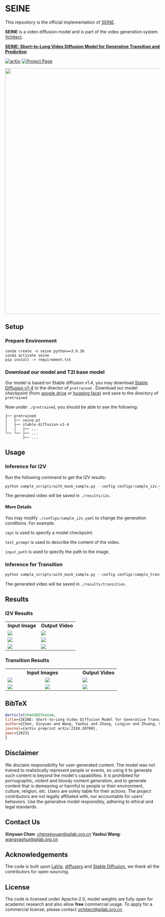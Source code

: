 # SEINE
This repository is the official implementation of [SEINE](https://arxiv.org/abs/2310.20700).

**SEINE** is a video diffusion model and is part of the video generation system [Vchitect](http://vchitect.intern-ai.org.cn/).

**[SEINE: Short-to-Long Video Diffusion Model for Generative Transition and Prediction](https://arxiv.org/abs/2310.20700)**

[![arXiv](https://img.shields.io/badge/arXiv-2310.20700-b31b1b.svg)](https://arxiv.org/abs/2310.20700)
[![Project Page](https://img.shields.io/badge/Project-Website-green)](https://vchitect.github.io/SEINE-project/)


<img src="https://github.com/Vchitect/SEINE/blob/main/seine.gif?raw=true" width="800">


##  Setup

### Prepare Environment
```
conda create -n seine python==3.9.16
conda activate seine
pip install -r requirement.txt
```

### Download our model and T2I base model

Our model is based on Stable diffusion v1.4, you may download [Stable Diffusion v1-4](https://huggingface.co/CompVis/stable-diffusion-v1-4) to the director of ``` pretrained ```
.
Download our model checkpoint (from [google drive](https://drive.google.com/drive/folders/1cWfeDzKJhpb0m6HA5DoMOH0_ItuUY95b?usp=sharing) or [hugging face](https://huggingface.co/xinyuanc91/SEINE/tree/main)) and save to the directory of ```pretrained```


Now under `./pretrained`, you should be able to see the following:
```
├── pretrained
│   ├── seine.pt
│   ├── stable-diffusion-v1-4
│   │   ├── ...
└── └── ├── ...
        ├── ...
```
## Usage
### Inference for I2V 
Run the following command to get the I2V results:
```python
python sample_scripts/with_mask_sample.py --config configs/sample_i2v.yaml
```
The generated video will be saved in ```./results/i2v```.

#### More Details
You may modify ```./configs/sample_i2v.yaml``` to change the generation conditions.
For example:

```ckpt``` is used to specify a model checkpoint.

```text_prompt``` is used to describe the content of the video.

```input_path``` is used to specify the path to the image.

### Inference for Transition
```python
python sample_scripts/with_mask_sample.py --config configs/sample_transition.yaml
```
The generated video will be saved in ```./results/transition```.




## Results
### I2V Results
<table class="center">
<tr>
  <td style="text-align:center;"><b>Input Image</b></td>
  <td style="text-align:center;" colspan="1"><b>Output Video</b></td>
</tr>
<tr>
  <td><img src="https://github.com/Vchitect/SEINE-project/blob/main/static/image-animation/more_results/Close-up_essence_is_poured_from_bottleKodak_Vision.png?raw=true"></td>
  <td><img src="examples/Close-up essence is poured from bottleKodak Vision3 50,slow motion_0000_001.gif"></td>
</tr>

<tr>
  <td><img src="input/i2v/The_picture_shows_the_beauty_of_the_sea_.jpg"></td>
  <td><img src="examples/The picture shows the beauty of the sea and at the sam,slow motion_0000_11301.gif"></td>
</tr>

<tr>
  <td><img src="input/i2v/The_picture_shows_the_beauty_of_the_sea.png"></td>
  <td><img src="examples/The picture shows the beauty of the sea and at the sam,slow motion_0000_6600.gif"></td>
</tr>

</table>


### Transition Results
<table>
<tr>
  <td style="text-align:center;width: 67%" colspan="2"><b>Input Images</b></td>
  <td style="text-align:center;" ><b>Output Video</b></td>
</tr>
<tr>
  <td><img src="https://vchitect.github.io/SEINE-project/static/diverse/reference-scene/1-Close-up%20shot%20of%20a%20blooming%20cherry%20tree,%20realism-1.png" ></td>
  <td><img src="https://vchitect.github.io/SEINE-project/static/diverse/reference-scene/2-Wide%20angle%20shot%20of%20an%20alien%20planet%20with%20cherry%20blossom%20forest-2.png" ></td>
  <td><img src="examples/Travel from Earth's spring blossoms to the alien cherry blossom forestssmooth transition, slow motion_0000_003.gif" ></td>
</tr>
<tr>
  <td><img src="https://vchitect.github.io/SEINE-project/static/transition/spiderman/spiderman.png" ></td>
  <td><img src="https://vchitect.github.io/SEINE-project/static/transition/spiderman/sand.png" ></td>
  <td><img src="examples/spiderman-becomes-a-sand-sculpture.gif" ></td>
</tr>

</table>

## BibTeX
```bibtex
@article{chen2023seine,
title={SEINE: Short-to-Long Video Diffusion Model for Generative Transition and Prediction},
author={Chen, Xinyuan and Wang, Yaohui and Zhang, Lingjun and Zhuang, Shaobin and Ma, Xin and Yu, Jiashuo and Wang, Yali and Lin, Dahua and Qiao, Yu and Liu, Ziwei},
journal={arXiv preprint arXiv:2310.20700},
year={2023}
}
```

## Disclaimer
We disclaim responsibility for user-generated content. The model was not trained to realistically represent people or events, so using it to generate such content is beyond the model's capabilities. It is prohibited for pornographic, violent and bloody content generation, and to generate content that is demeaning or harmful to people or their environment, culture, religion, etc. Users are solely liable for their actions. The project contributors are not legally affiliated with, nor accountable for users' behaviors. Use the generative model responsibly, adhering to ethical and legal standards.

## Contact Us
**Xinyuan Chen**: [chenxinyuan@pjlab.org.cn](mailto:chenxinyuan@pjlab.org.cn)
**Yaohui Wang**: [wangyaohui@pjlab.org.cn](mailto:wangyaohui@pjlab.org.cn)  

## Acknowledgements
The code is built upon [LaVie](https://github.com/Vchitect/LaVie), [diffusers](https://github.com/huggingface/diffusers) and [Stable Diffusion](https://github.com/CompVis/stable-diffusion), we thank all the contributors for open-sourcing. 


## License
The code is licensed under Apache-2.0, model weights are fully open for academic research and also allow **free** commercial usage. To apply for a commercial license, please contact vchitect@pjlab.org.cn.
